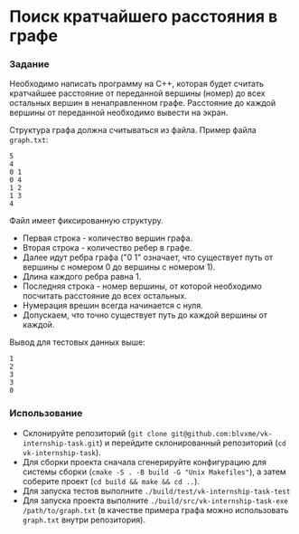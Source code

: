# Поиск кратчайшего расстояния в графе

### Задание

Необходимо написать программу на C++, которая будет считать кратчайшее расстояние
от переданной вершины (номер) до всех остальных вершин в ненаправленном графе.
Расстояние до каждой вершины от переданной необходимо вывести на экран.

Структура графа должна считываться из файла. Пример файла `graph.txt`:
```
5
4
0 1
0 4
1 2
1 3
4
```

Файл имеет фиксированную структуру.
- Первая строка - количество вершин графа.
- Вторая строка - количество ребер в графе.
- Далее идут ребра графа ("0 1" означает, что существует путь от вершины с номером
  0 до вершины с номером 1).
- Длина каждого ребра равна 1.
- Последняя строка - номер вершины, от которой необходимо посчитать расстояние до
  всех остальных.
- Нумерация врешин всегда начинается с нуля.
- Допускаем, что точно существует путь до каждой вершины от каждой.

Вывод для тестовых данных выше:
```
1
2
3
3
0
```

### Использование

- Склонируйте репозиторий (`git clone git@github.com:blvxme/vk-internship-task.git`)
   и перейдите склонированный репозиторий (`cd vk-internship-task`).
- Для сборки проекта сначала сгенерируйте конфигурацию для системы сборки
  (`cmake -S . -B build -G "Unix Makefiles"`), а затем соберите проект
  (`cd build && make && cd ..`).
- Для запуска тестов выполните `./build/test/vk-internship-task-test`
- Для запуска проекта выполните `./build/src/vk-internship-task-exe /path/to/graph.txt`
  (в качестве примера графа можно использовать `graph.txt` внутри репозитория).
